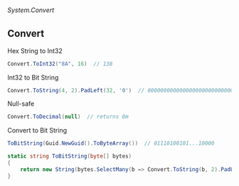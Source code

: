 ###### System.Convert
## Convert

Hex String to Int32
``` csharp
Convert.ToInt32("8A", 16)  // 138
```

Int32 to Bit String
``` csharp
Convert.ToString(4, 2).PadLeft(32, '0')  // 00000000000000000000000000000101
```

Null-safe
``` csharp
Convert.ToDecimal(null)  // returns 0m
```

Convert to Bit String
``` csharp
ToBitString(Guid.NewGuid().ToByteArray())  // 01110100101...10000

static string ToBitString(byte[] bytes)
{
    return new String(bytes.SelectMany(b => Convert.ToString(b, 2).PadLeft(8, '0').ToCharArray()).ToArray());
}
```
